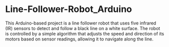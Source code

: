# Line-Follower-Robot_Arduino
This Arduino-based project is a line follower robot that uses five infrared (IR) sensors to detect and follow a black line on a white surface. The robot is controlled by a simple algorithm that adjusts the speed and direction of its motors based on sensor readings, allowing it to navigate along the line.
